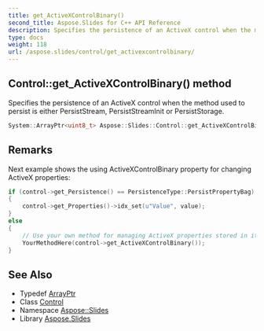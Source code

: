 ```yaml
---
title: get_ActiveXControlBinary()
second_title: Aspose.Slides for C++ API Reference
description: Specifies the persistence of an ActiveX control when the method used to persist is either PersistStream, PersistStreamInit or PersistStorage.
type: docs
weight: 118
url: /aspose.slides/control/get_activexcontrolbinary/
---
```

## Control::get_ActiveXControlBinary() method


Specifies the persistence of an ActiveX control when the method used to persist is either PersistStream, PersistStreamInit or PersistStorage.

```cpp
System::ArrayPtr<uint8_t> Aspose::Slides::Control::get_ActiveXControlBinary() override
```

## Remarks


Next example shows the using ActiveXControlBinary property for changing ActiveX properties: 
```cpp
if (control->get_Persistence() == PersistenceType::PersistPropertyBag)
{
    control->get_Properties()->idx_set(u"Value", value);
}
else
{
    // Use your own method for managing ActiveX properties stored in its binary file
    YourMethodHere(control->get_ActiveXControlBinary());
}
```

## See Also

* Typedef [ArrayPtr](../../../system/arrayptr/)
* Class [Control](../)
* Namespace [Aspose::Slides](../../)
* Library [Aspose.Slides](../../../)